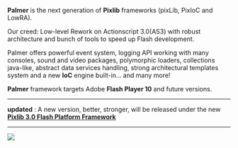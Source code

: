 **Palmer** is the next generation of **Pixlib** frameworks (pixLib, PixIoC and LowRA).

Our creed: Low-level Rework on Actionscript 3.0(AS3) with robust architecture and bunch of tools to speed up Flash development.

Palmer offers powerful event system, logging API working with many consoles, sound and video packages, polymorphic loaders, collections java-like, abstract data services handling, strong architectural templates system and a new **IoC** engine built-in... and many more!

**Palmer** framework targets Adobe **Flash Player 10** and future versions.


---

**updated** : A new version, better, stronger, will be released under the new **[Pixlib 3.0 Flash Platform Framework ](http://pixlib.googlecode.com/)**


---

[![](http://fdt.powerflasher.de/fileadmin/media/supported_206x50px.png)](http://www.fdt.powerflasher.com)